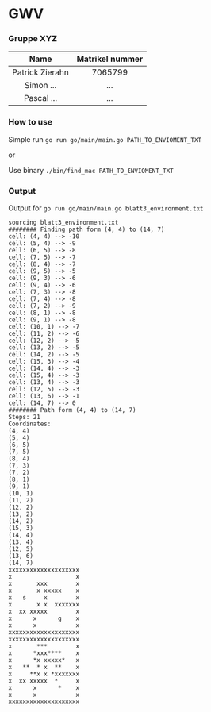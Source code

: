 # GWV

### Gruppe XYZ

| Name | Matrikel nummer |
| :---: | :-------------: |
|Patrick Zierahn | 7065799 |
|Simon ... | ... |
|Pascal ... | ... |

### How to use

Simple run ```go run go/main/main.go PATH_TO_ENVIOMENT_TXT```

or

Use binary ```./bin/find_mac PATH_TO_ENVIOMENT_TXT```

### Output

Output for ```go run go/main/main.go blatt3_environment.txt```

```
sourcing blatt3_environment.txt
######## Finding path form (4, 4) to (14, 7)
cell: (4, 4) --> -10
cell: (5, 4) --> -9
cell: (6, 5) --> -8
cell: (7, 5) --> -7
cell: (8, 4) --> -7
cell: (9, 5) --> -5
cell: (9, 3) --> -6
cell: (9, 4) --> -6
cell: (7, 3) --> -8
cell: (7, 4) --> -8
cell: (7, 2) --> -9
cell: (8, 1) --> -8
cell: (9, 1) --> -8
cell: (10, 1) --> -7
cell: (11, 2) --> -6
cell: (12, 2) --> -5
cell: (13, 2) --> -5
cell: (14, 2) --> -5
cell: (15, 3) --> -4
cell: (14, 4) --> -3
cell: (15, 4) --> -3
cell: (13, 4) --> -3
cell: (12, 5) --> -3
cell: (13, 6) --> -1
cell: (14, 7) --> 0
######## Path form (4, 4) to (14, 7)
Steps: 21
Coordinates:
(4, 4)
(5, 4)
(6, 5)
(7, 5)
(8, 4)
(7, 3)
(7, 2)
(8, 1)
(9, 1)
(10, 1)
(11, 2)
(12, 2)
(13, 2)
(14, 2)
(15, 3)
(14, 4)
(13, 4)
(12, 5)
(13, 6)
(14, 7)
xxxxxxxxxxxxxxxxxxxx
x                  x
x       xxx        x
x       x xxxxx    x
x   s     x        x
x       x x  xxxxxxx
x  xx xxxxx        x
x      x      g    x
x      x           x
xxxxxxxxxxxxxxxxxxxx
xxxxxxxxxxxxxxxxxxxx
x       ***        x
x      *xxx****    x
x      *x xxxxx*   x
x   **  * x  **    x
x     **x x *xxxxxxx
x  xx xxxxx  *     x
x      x      *    x
x      x           x
xxxxxxxxxxxxxxxxxxxx
```